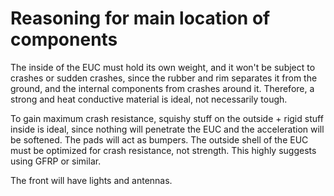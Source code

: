 # Reasoning for main location of components
The inside of the EUC must hold its own weight, and it won't be subject to crashes or sudden crashes, since the rubber and rim separates it from the ground, and the internal components from crashes around it. Therefore, a strong and heat conductive material is ideal, not necessarily tough.

To gain maximum crash resistance, squishy stuff on the outside + rigid stuff inside is ideal, since nothing will penetrate the EUC and the acceleration will be softened. The pads will act as bumpers. The outside shell of the EUC must be optimized for crash resistance, not strength. This highly suggests using GFRP or similar.

The front will have lights and antennas.


